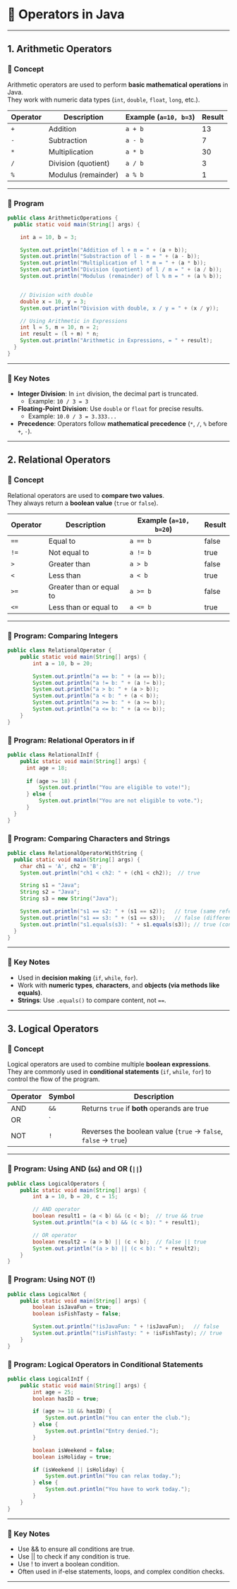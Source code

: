 # 🚀 Operators in Java

---
## 1. Arithmetic Operators

### 📘 Concept

Arithmetic operators are used to perform **basic mathematical operations** in Java.  
They work with numeric data types (`int`, `double`, `float`, `long`, etc.).

| Operator | Description         | Example (`a=10, b=3`) | Result |
|----------|---------------------|-----------------------|--------|
| `+`      | Addition            | `a + b`               | 13     |
| `-`      | Subtraction         | `a - b`               | 7      |
| `*`      | Multiplication      | `a * b`               | 30     |
| `/`      | Division (quotient) | `a / b`               | 3      |
| `%`      | Modulus (remainder) | `a % b`               | 1      |

---

### 📝 Program

```java
public class ArithmeticOperations {
  public static void main(String[] args) {

    int a = 10, b = 3;

    System.out.println("Addition of l + m = " + (a + b));
    System.out.println("Substraction of l - m = " + (a - b));
    System.out.println("Multiplication of l * m = " + (a * b));
    System.out.println("Division (quotient) of l / m = " + (a / b));
    System.out.println("Modulus (remainder) of l % m = " + (a % b));


    // Division with double
    double x = 10, y = 3;
    System.out.println("Division with double, x / y = " + (x / y));

    // Using Arithmetic in Expressions
    int l = 5, m = 10, n = 2;
    int result = (l + m) * n;
    System.out.println("Arithmetic in Expressions, = " + result);
  }
}
```

---

### 📌 Key Notes

- **Integer Division**: In `int` division, the decimal part is truncated.
    - Example: `10 / 3 = 3`
- **Floating-Point Division**: Use `double` or `float` for precise results.
    - Example: `10.0 / 3 = 3.333...`
- **Precedence**: Operators follow **mathematical precedence** (`*`, `/`, `%` before `+`, `-`).

---

## 2. Relational Operators

### 📘 Concept

Relational operators are used to **compare two values**.  
They always return a **boolean value** (`true` or `false`).


| Operator | Description                  | Example (`a=10, b=20`) | Result  |
|----------|------------------------------|------------------------|---------|
| `==`     | Equal to                     | `a == b`               | false   |
| `!=`     | Not equal to                 | `a != b`               | true    |
| `>`      | Greater than                 | `a > b`                | false   |
| `<`      | Less than                    | `a < b`                | true    |
| `>=`     | Greater than or equal to     | `a >= b`               | false   |
| `<=`     | Less than or equal to        | `a <= b`               | true    |

---

### 📝 Program: Comparing Integers
```java
public class RelationalOperator {
    public static void main(String[] args) {
        int a = 10, b = 20;

        System.out.println("a == b: " + (a == b));
        System.out.println("a != b: " + (a != b));
        System.out.println("a > b: " + (a > b));
        System.out.println("a < b: " + (a < b));
        System.out.println("a >= b: " + (a >= b));
        System.out.println("a <= b: " + (a <= b));
    }
}
```

### 📝 Program: Relational Operators in if
```java
public class RelationalInIf { 
    public static void main(String[] args) {
      int age = 18;
  
      if (age >= 18) {
          System.out.println("You are eligible to vote!");
      } else {
          System.out.println("You are not eligible to vote.");
      }
  }
}
```

### 📝 Program: Comparing Characters and Strings
```java
public class RelationalOperatorWithString {
  public static void main(String[] args) {
    char ch1 = 'A', ch2 = 'B';
    System.out.println("ch1 < ch2: " + (ch1 < ch2));  // true

    String s1 = "Java";
    String s2 = "Java";
    String s3 = new String("Java");

    System.out.println("s1 == s2: " + (s1 == s2));   // true (same reference)
    System.out.println("s1 == s3: " + (s1 == s3));   // false (different object)
    System.out.println("s1.equals(s3): " + s1.equals(s3)); // true (content check)
  }
}
```

---

### 📌 Key Notes
- Used in **decision making** (`if`, `while`, `for`).
- Work with **numeric types**, **characters**, and **objects (via methods like equals)**.
- **Strings**: Use `.equals()` to compare content, not `==`.

---

## 3. Logical Operators

### 📘 Concept

Logical operators are used to combine multiple **boolean expressions**.  
They are commonly used in **conditional statements** (`if`, `while`, `for`) to control the flow of the program.

| Operator | Symbol | Description                                                    |
|----------|--------|----------------------------------------------------------------|
| AND      | `&&`   | Returns `true` if **both** operands are true                   |
| OR       | `||`   | Returns `true` if **at least one** operand is true             |
| NOT      | `!`    | Reverses the boolean value (`true` → `false`, `false` → `true`)|

---

### 📝 Program: Using AND (`&&`) and OR (`||`)

```java
public class LogicalOperators {
    public static void main(String[] args) {
        int a = 10, b = 20, c = 15;

        // AND operator
        boolean result1 = (a < b) && (c < b);  // true && true
        System.out.println("(a < b) && (c < b): " + result1);

        // OR operator
        boolean result2 = (a > b) || (c < b);  // false || true
        System.out.println("(a > b) || (c < b): " + result2);
    }
}
```


### 📝 Program: Using NOT (!)

```java
public class LogicalNot {
    public static void main(String[] args) {
        boolean isJavaFun = true;
        boolean isFishTasty = false;

        System.out.println("!isJavaFun: " + !isJavaFun);   // false
        System.out.println("!isFishTasty: " + !isFishTasty); // true
    }
}
```

### 📝 Program: Logical Operators in Conditional Statements

```java
public class LogicalInIf {
    public static void main(String[] args) {
        int age = 25;
        boolean hasID = true;

        if (age >= 18 && hasID) {
            System.out.println("You can enter the club.");
        } else {
            System.out.println("Entry denied.");
        }

        boolean isWeekend = false;
        boolean isHoliday = true;

        if (isWeekend || isHoliday) {
            System.out.println("You can relax today.");
        } else {
            System.out.println("You have to work today.");
        }
    }
}
```
---

### 📌 Key Notes
- Use && to ensure all conditions are true.
- Use || to check if any condition is true.
- Use ! to invert a boolean condition.
- Often used in if-else statements, loops, and complex condition checks.

---